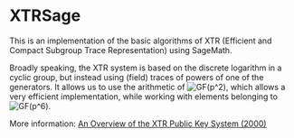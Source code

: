 # XTRSage
This is an implementation of the basic algorithms of XTR (Efficient and Compact Subgroup Trace Representation) using SageMath.

Broadly speaking, the XTR system is based on the discrete logarithm in a cyclic group, but instead using (field) traces of powers of one of the generators. It allows us to use the arithmetic of ![$GF(p^2)$](https://render.githubusercontent.com/render/math?math=%24GF(p%5E2)%24), which allows a very efficient implementation, while working with elements belonging to ![$GF(p^6)$](https://render.githubusercontent.com/render/math?math=%24GF(p%5E6)%24).

More information: [An Overview of the XTR Public Key System (2000) ](https://citeseerx.ist.psu.edu/viewdoc/summary?doi=10.1.1.104.2847)
